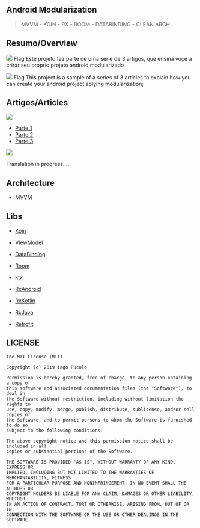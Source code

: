 ## **Android Modularization** 
>  MVVM - KOIN - RX - ROOM - DATABINDING - CLEAN ARCH

## Resumo/Overview
![](https://github.com/ifucolo/android-modularization/blob/presentation/iconfinder_flag-brazil_748057.png)  Flag Este projeto faz parte de uma serie de 3 artigos, que ensina voce a crirar seu proprio projeto android modularizado

![](https://github.com/ifucolo/android-modularization/blob/presentation/iconfinder_flag-united-kingdom_748024.png)  Flag This project is a sample of a series of 3 articles to explain how you can create your android project aplying modularization;

## Artigos/Articles
![](https://github.com/ifucolo/android-modularization/blob/presentation/iconfinder_flag-brazil_748057.png)

* [Parte 1](https://medium.com/@iagofucolo/modulariza%C3%A7%C3%A3o-android-parte-1-b69b509571c9)
* [Parte 2](https://medium.com/@iagofucolo/modulariza%C3%A7%C3%A3o-android-parte-2-aab52b903d90)
* [Parte 3](https://medium.com/@iagofucolo/modulariza%C3%A7%C3%A3o-android-parte-3-22622ae7d162)

![](https://github.com/ifucolo/android-modularization/blob/presentation/iconfinder_flag-united-kingdom_748024.png)

Translation in progress....

## Architecture
- MVVM

## Libs
* [Koin](https://insert-koin.io/)

* [ViewModel](https://developer.android.com/topic/libraries/architecture/viewmodel)
* [DataBinding](https://developer.android.com/topic/libraries/data-binding)
* [Room](https://developer.android.com/topic/libraries/architecture/room)
* [ktx](https://developer.android.com/kotlin/ktx)

* [RxAndroid](https://github.com/ReactiveX/RxAndroid)
* [RxKotlin](https://github.com/ReactiveX/RxKotlin)
* [RxJava](https://github.com/ReactiveX/RxJava)

* [Retrofit](https://github.com/ww-tech/roxie/wiki/1.-ViewModel)



 ## LICENSE

```
The MIT License (MIT)

Copyright (c) 2019 Iago Fucolo

Permission is hereby granted, free of charge, to any person obtaining a copy of
this software and associated documentation files (the "Software"), to deal in
the Software without restriction, including without limitation the rights to
use, copy, modify, merge, publish, distribute, sublicense, and/or sell copies of
the Software, and to permit persons to whom the Software is furnished to do so,
subject to the following conditions:

The above copyright notice and this permission notice shall be included in all
copies or substantial portions of the Software.

THE SOFTWARE IS PROVIDED "AS IS", WITHOUT WARRANTY OF ANY KIND, EXPRESS OR
IMPLIED, INCLUDING BUT NOT LIMITED TO THE WARRANTIES OF MERCHANTABILITY, FITNESS
FOR A PARTICULAR PURPOSE AND NONINFRINGEMENT. IN NO EVENT SHALL THE AUTHORS OR
COPYRIGHT HOLDERS BE LIABLE FOR ANY CLAIM, DAMAGES OR OTHER LIABILITY, WHETHER
IN AN ACTION OF CONTRACT, TORT OR OTHERWISE, ARISING FROM, OUT OF OR IN
CONNECTION WITH THE SOFTWARE OR THE USE OR OTHER DEALINGS IN THE SOFTWARE.
```
